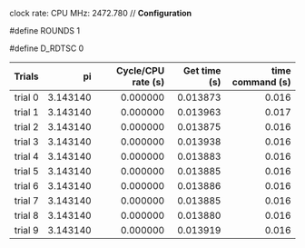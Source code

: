 clock rate:
CPU MHz:             2472.780
// **Configuration**

#define ROUNDS 1

#define D_RDTSC 0

| Trials | pi | Cycle/CPU rate (s) | Get time (s) | time command (s) |
|-:|-:|-:|-:|-:|
| trial 0 |  3.143140 | 0.000000 | 0.013873 | 0.016 |
| trial 1 |  3.143140 | 0.000000 | 0.013963 | 0.017 |
| trial 2 |  3.143140 | 0.000000 | 0.013875 | 0.016 |
| trial 3 |  3.143140 | 0.000000 | 0.013938 | 0.016 |
| trial 4 |  3.143140 | 0.000000 | 0.013883 | 0.016 |
| trial 5 |  3.143140 | 0.000000 | 0.013885 | 0.016 |
| trial 6 |  3.143140 | 0.000000 | 0.013886 | 0.016 |
| trial 7 |  3.143140 | 0.000000 | 0.013885 | 0.016 |
| trial 8 |  3.143140 | 0.000000 | 0.013880 | 0.016 |
| trial 9 |  3.143140 | 0.000000 | 0.013919 | 0.016 |
